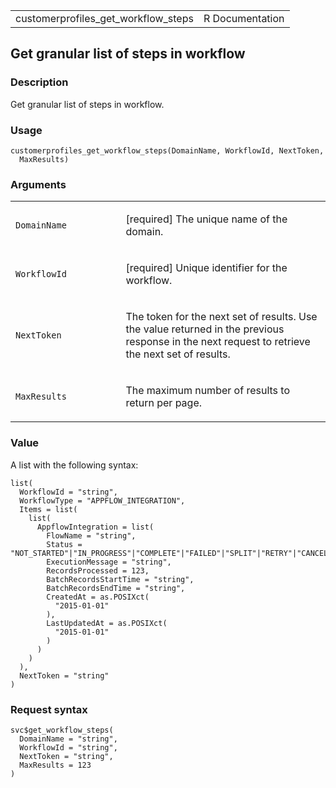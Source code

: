 <table style="width: 100%;">
<tbody>
<tr class="odd">
<td>customerprofiles_get_workflow_steps</td>
<td style="text-align: right;">R Documentation</td>
</tr>
</tbody>
</table>

## Get granular list of steps in workflow

### Description

Get granular list of steps in workflow.

### Usage

    customerprofiles_get_workflow_steps(DomainName, WorkflowId, NextToken,
      MaxResults)

### Arguments

<table>
<colgroup>
<col style="width: 35%" />
<col style="width: 65%" />
</colgroup>
<tbody>
<tr class="odd">
<td><code
id="customerprofiles_get_workflow_steps_:_DomainName">DomainName</code></td>
<td><p>[required] The unique name of the domain.</p></td>
</tr>
<tr class="even">
<td><code
id="customerprofiles_get_workflow_steps_:_WorkflowId">WorkflowId</code></td>
<td><p>[required] Unique identifier for the workflow.</p></td>
</tr>
<tr class="odd">
<td><code
id="customerprofiles_get_workflow_steps_:_NextToken">NextToken</code></td>
<td><p>The token for the next set of results. Use the value returned in
the previous response in the next request to retrieve the next set of
results.</p></td>
</tr>
<tr class="even">
<td><code
id="customerprofiles_get_workflow_steps_:_MaxResults">MaxResults</code></td>
<td><p>The maximum number of results to return per page.</p></td>
</tr>
</tbody>
</table>

### Value

A list with the following syntax:

    list(
      WorkflowId = "string",
      WorkflowType = "APPFLOW_INTEGRATION",
      Items = list(
        list(
          AppflowIntegration = list(
            FlowName = "string",
            Status = "NOT_STARTED"|"IN_PROGRESS"|"COMPLETE"|"FAILED"|"SPLIT"|"RETRY"|"CANCELLED",
            ExecutionMessage = "string",
            RecordsProcessed = 123,
            BatchRecordsStartTime = "string",
            BatchRecordsEndTime = "string",
            CreatedAt = as.POSIXct(
              "2015-01-01"
            ),
            LastUpdatedAt = as.POSIXct(
              "2015-01-01"
            )
          )
        )
      ),
      NextToken = "string"
    )

### Request syntax

    svc$get_workflow_steps(
      DomainName = "string",
      WorkflowId = "string",
      NextToken = "string",
      MaxResults = 123
    )
